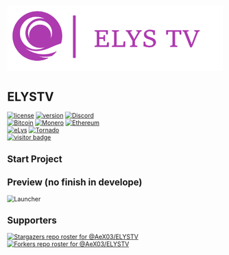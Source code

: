![Banner](https://github.com/AeX03/ELYSTV/blob/main/assets/ELYSTV.png)
# ELYSTV
[![license](https://img.shields.io/badge/license-MIT-brightgreen.svg)](https://github.com/AeX03/ELYSTVELYSTV)
[![version](https://img.shields.io/badge/version-2.0-blue.svg)](https://github.com/AeX03/ELYSTV)
[![Discord](https://img.shields.io/discord/979349329909264414?label=Discord&logo=Discord)](http://discord.gg/xpaxKBEx9t)
<br>
[![Bitcoin](https://img.shields.io/badge/Bitcoin-accepted%20payment-red)](https://img.shields.io/badge/-bc1qsa9hpku5un9uksf8eg6u6qrukyyvddu07e8kmj-lightgrey)
[![Monero](https://img.shields.io/badge/Monero-accepted%20payment-orange)](https://img.shields.io/badge/-8Bo121p2BE8YLN6RoXfggi5Vtjqn5TCvgChopRRRczKtgXLbbWyz6mfMXhteKa7MpJRuxiUtxTmZFZiD8upBL4PsLSf9BPQ-lightgrey)
[![Ethereum](https://img.shields.io/badge/Ethereum-accepted%20payment-blue)](https://img.shields.io/badge/-0x9E85b764DEb1988b9F722Bb292Bf88f2D090026D-lightgrey)
<br>
[![eLys](https://img.shields.io/badge/Site-eLys-pink.svg)](https://eLysiane.eu/)
[![Tornado](https://img.shields.io/badge/NOVA-Tornado%20Cash-brightgreen.svg)](https://img.shields.io/badge/-available%20/09/2022-lightgrey)
<br>
[![visitor badge](https://visitor-badge.laobi.icu/badge?page_id=AeX03.eLys&left_color=gray&right_color=purple&left_text=New%20Visitors%20Today)](https://github.com/ELYSTV)

## Start Project

## Preview (no finish in develope)
![Launcher](https://github.com/AeX03/ELYSTV)

## Supporters
[![Stargazers repo roster for @AeX03/ELYSTV](https://reporoster.com/stars/dark/AeX03/ELYSTVELYSTV)](https://github.com/AeX03/ELYSTVELYSTV/stargazers)
[![Forkers repo roster for @AeX03/ELYSTV](https://reporoster.com/forks/dark/AeX03/ELYSTV)](https://github.com/AeX03/ELYSTV/network/members)
